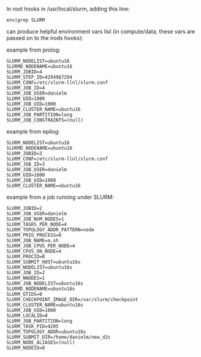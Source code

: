 In root hooks in /usr/local/slurm, adding this line:
```
env|grep SLURM
```
can produce helpful environment vars list
(in compute/data, these vars are passed on to the irods hooks):

example from  prolog:
```
SLURM_NODELIST=ubuntu16
SLURMD_NODENAME=ubuntu16
SLURM_JOBID=4
SLURM_STEP_ID=4294967294
SLURM_CONF=/etc/slurm-llnl/slurm.conf
SLURM_JOB_ID=4
SLURM_JOB_USER=danielm
SLURM_UID=1000
SLURM_JOB_UID=1000
SLURM_CLUSTER_NAME=ubuntu16
SLURM_JOB_PARTITION=long
SLURM_JOB_CONSTRAINTS=(null)
```

example from epilog:
```
SLURM_NODELIST=ubuntu16
SLURMD_NODENAME=ubuntu16
SLURM_JOBID=3
SLURM_CONF=/etc/slurm-llnl/slurm.conf
SLURM_JOB_ID=3
SLURM_JOB_USER=danielm
SLURM_UID=1000
SLURM_JOB_UID=1000
SLURM_CLUSTER_NAME=ubuntu16
```

example from a job running under SLURM:
```
SLURM_JOBID=2
SLURM_JOB_USER=danielm
SLURM_JOB_NUM_NODES=1
SLURM_TASKS_PER_NODE=4
SLURM_TOPOLOGY_ADDR_PATTERN=node
SLURM_PRIO_PROCESS=0
SLURM_JOB_NAME=a.sh
SLURM_JOB_CPUS_PER_NODE=4
SLURM_CPUS_ON_NODE=4
SLURM_PROCID=0
SLURM_SUBMIT_HOST=ubuntu16s
SLURM_NODELIST=ubuntu16s
SLURM_JOB_ID=2
SLURM_NNODES=1
SLURM_JOB_NODELIST=ubuntu16s
SLURMD_NODENAME=ubuntu16s
SLURM_GTIDS=0
SLURM_CHECKPOINT_IMAGE_DIR=/var/slurm/checkpoint
SLURM_CLUSTER_NAME=ubuntu16s
SLURM_JOB_UID=1000
SLURM_LOCALID=0
SLURM_JOB_PARTITION=long
SLURM_TASK_PID=4205
SLURM_TOPOLOGY_ADDR=ubuntu16s
SLURM_SUBMIT_DIR=/home/danielm/new_d2c
SLURM_NODE_ALIASES=(null)
SLURM_NODEID=0
```
